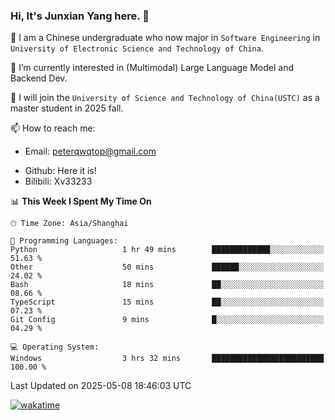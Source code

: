 ### Hi, It's Junxian Yang here. 👋

<!--
**Uestc-Young/Uestc-Young** is a ✨ _special_ ✨ repository because its `README.md` (this file) appears on your GitHub profile.

Here are some ideas to get you started:

- 🔭 I’m currently working on ...
- 🌱 I’m currently learning ...
- 👯 I’m looking to collaborate on ...
- 🤔 I’m looking for help with ...
- 💬 Ask me about ...
- 📫 How to reach me: ...
- 😄 Pronouns: ...
- ⚡ Fun fact: ...
-->
🎉 I am a Chinese undergraduate who now major in `Software Engineering` in `University of Electronic Science and Technology of China`.  
  
🌱 I’m currently interested in (Multimodal) Large Language Model and Backend Dev.  

🔭 I will join the `University of Science and Technology of China(USTC)` as a master student in 2025 fall.
  
📫 How to reach me: 
   - Email: peterqwqtop@gmail.com
<!--   - Academic Page: [junxianyanguestc.github.io](https://junxianyanguestc.github.io/)-->
   - Github: Here it is!
   - Bilibili: Xv33233
     
<!--START_SECTION:waka-->
📊 **This Week I Spent My Time On** 

```text
🕑︎ Time Zone: Asia/Shanghai

💬 Programming Languages: 
Python                   1 hr 49 mins        █████████████░░░░░░░░░░░░   51.63 % 
Other                    50 mins             ██████░░░░░░░░░░░░░░░░░░░   24.02 % 
Bash                     18 mins             ██░░░░░░░░░░░░░░░░░░░░░░░   08.66 % 
TypeScript               15 mins             ██░░░░░░░░░░░░░░░░░░░░░░░   07.23 % 
Git Config               9 mins              █░░░░░░░░░░░░░░░░░░░░░░░░   04.29 % 

💻 Operating System: 
Windows                  3 hrs 32 mins       █████████████████████████   100.00 % 
```


 Last Updated on 2025-05-08 18:46:03 UTC
<!--END_SECTION:waka-->
[![wakatime](https://wakatime.com/badge/user/018ec14b-e820-4cd0-9355-392b716a8277.svg)](https://wakatime.com/@018ec14b-e820-4cd0-9355-392b716a8277)
